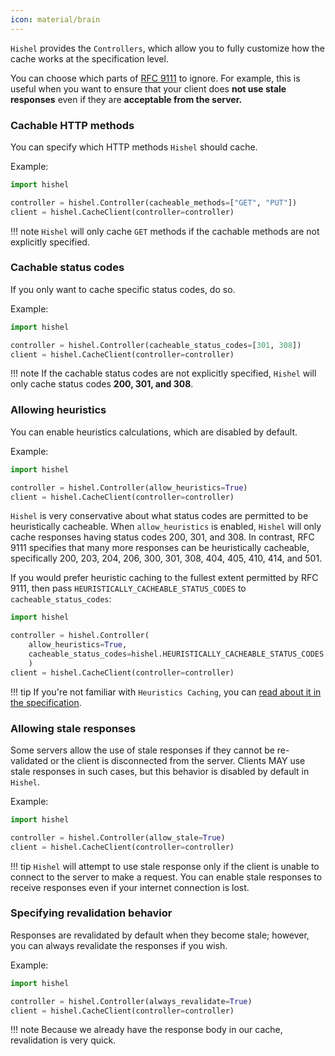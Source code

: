 ```yaml
---
icon: material/brain
---
```


`Hishel` provides the `Controllers`, which allow you to fully customize how the cache works at the specification level.

You can choose which parts of [RFC 9111](https://www.rfc-editor.org/rfc/rfc9111.html) to ignore. For example, this is useful when you want to ensure that your client does **not use stale responses** even if they are **acceptable from the server.**

### Cachable HTTP methods

You can specify which HTTP methods `Hishel` should cache.

Example:

```python
import hishel

controller = hishel.Controller(cacheable_methods=["GET", "PUT"])
client = hishel.CacheClient(controller=controller)
```

!!! note
    `Hishel` will only cache `GET` methods if the cachable methods are not explicitly specified.

### Cachable status codes

If you only want to cache specific status codes, do so.

Example:

```python
import hishel

controller = hishel.Controller(cacheable_status_codes=[301, 308])
client = hishel.CacheClient(controller=controller)
```

!!! note
    If the cachable status codes are not explicitly specified, `Hishel` will only cache status codes **200, 301, and 308**.


### Allowing heuristics

You can enable heuristics calculations, which are disabled by default.

Example:

```python
import hishel

controller = hishel.Controller(allow_heuristics=True)
client = hishel.CacheClient(controller=controller)

```



`Hishel` is very conservative about what status codes are permitted
to be heuristically cacheable. When `allow_heuristics` is enabled,
`Hishel` will only cache responses having status codes 200, 301, and 308. In contrast, RFC 9111 specifies that many more responses can be heuristically cacheable, specifically 200, 203, 204, 206, 300, 301, 308, 404, 405, 410, 414, and 501. 

If you would prefer heuristic caching to the fullest extent permitted by 
RFC 9111, then pass `HEURISTICALLY_CACHEABLE_STATUS_CODES` to `cacheable_status_codes`:

```python
import hishel

controller = hishel.Controller(
    allow_heuristics=True, 
    cacheable_status_codes=hishel.HEURISTICALLY_CACHEABLE_STATUS_CODES
    )
client = hishel.CacheClient(controller=controller)

```

!!! tip
    If you're not familiar with `Heuristics Caching`, you can [read about it in the specification](https://www.rfc-editor.org/rfc/rfc9111.html#name-calculating-heuristic-fresh).

### Allowing stale responses

Some servers allow the use of stale responses if they cannot be re-validated or the client is disconnected from the server. Clients MAY use stale responses in such cases, but this behavior is disabled by default in `Hishel`.

Example:

```python
import hishel

controller = hishel.Controller(allow_stale=True)
client = hishel.CacheClient(controller=controller)
```

!!! tip
    `Hishel` will attempt to use stale response only if the client is unable to connect to the server to make a request. You can enable stale responses to receive responses even if your internet connection is lost.

### Specifying revalidation behavior

Responses are revalidated by default when they become stale; however, you can always revalidate the responses if you wish.

Example:

```python
import hishel

controller = hishel.Controller(always_revalidate=True)
client = hishel.CacheClient(controller=controller)
```

!!! note
    Because we already have the response body in our cache, revalidation is very quick.

